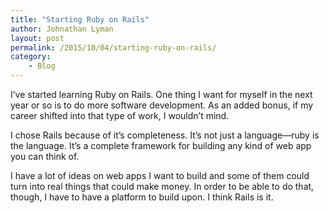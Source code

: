 ```yaml
---
title: "Starting Ruby on Rails"
author: Johnathan Lyman
layout: post
permalink: /2015/10/04/starting-ruby-on-rails/
category:
    - Blog
---
```


I’ve started learning Ruby on Rails. One thing I want for myself in the next year or so is to do more software development. As an added bonus, if my career shifted into that type of work, I wouldn’t mind.

I chose Rails because of it’s completeness. It’s not just a language—ruby is the language. It’s a complete framework for building any kind of web app you can think of.

I have a lot of ideas on web apps I want to build and some of them could turn into real things that could make money. In order to be able to do that, though, I have to have a platform to build upon. I think Rails is it.

